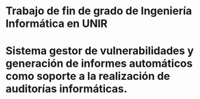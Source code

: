 # Trabajo de fin de grado de Ingeniería Informática en UNIR
# Sistema gestor de vulnerabilidades y generación de informes automáticos como soporte a la realización de auditorías informáticas.
